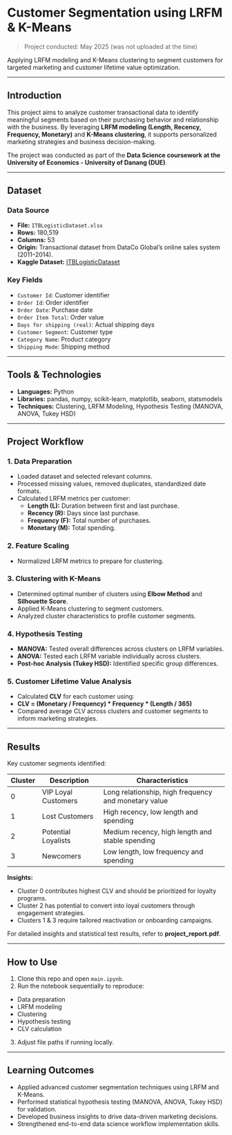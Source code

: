 # Customer Segmentation using LRFM & K-Means  
> Project conducted: May 2025 (was not uploaded at the time)

Applying LRFM modeling and K-Means clustering to segment customers for targeted marketing and customer lifetime value optimization.

---

## Introduction

This project aims to analyze customer transactional data to identify meaningful segments based on their purchasing behavior and relationship with the business. By leveraging **LRFM modeling (Length, Recency, Frequency, Monetary)** and **K-Means clustering**, it supports personalized marketing strategies and business decision-making.

The project was conducted as part of the **Data Science coursework at the University of Economics - University of Danang (DUE)**.

---

## Dataset

### Data Source  
- **File:** `ITBLogisticDataset.xlsx  `
- **Rows:** 180,519  
- **Columns:** 53  
- **Origin:** Transactional dataset from DataCo Global’s online sales system (2011–2014).  
- **Kaggle Dataset:** [ITBLogisticDataset](https://www.kaggle.com/datasets/shashwatwork/dataco-smart-supply-chain-for-big-data-analysis?select=DataCoSupplyChainDataset.csv&fbclid=IwZXh0bgNhZW0CMTAAYnJpZBExOHpkQlRZZ2Npcms0Mm1xbQEevfLmEOE3AV266rm7x1DFe5NxkfXlWzOIZEYeNJZCOYQzpDcVUmHqk-w55NM_aem_UrGbZzRO1qdZZ5Il6uounw)

### Key Fields
- `Customer Id`: Customer identifier  
- `Order Id`: Order identifier  
- `Order Date`: Purchase date  
- `Order Item Total`: Order value  
- `Days for shipping (real)`: Actual shipping days  
- `Customer Segment`: Customer type  
- `Category Name`: Product category  
- `Shipping Mode`: Shipping method

---

## Tools & Technologies

- **Languages:** Python  
- **Libraries:** pandas, numpy, scikit-learn, matplotlib, seaborn, statsmodels  
- **Techniques:** Clustering, LRFM Modeling, Hypothesis Testing (MANOVA, ANOVA, Tukey HSD)

---

## Project Workflow

### 1. Data Preparation  
- Loaded dataset and selected relevant columns.  
- Processed missing values, removed duplicates, standardized date formats.  
- Calculated LRFM metrics per customer:
  - **Length (L):** Duration between first and last purchase.
  - **Recency (R):** Days since last purchase.
  - **Frequency (F):** Total number of purchases.
  - **Monetary (M):** Total spending.

### 2. Feature Scaling  
- Normalized LRFM metrics to prepare for clustering.

### 3. Clustering with K-Means  
- Determined optimal number of clusters using **Elbow Method** and **Silhouette Score**.  
- Applied K-Means clustering to segment customers.  
- Analyzed cluster characteristics to profile customer segments.

### 4. Hypothesis Testing  
- **MANOVA:** Tested overall differences across clusters on LRFM variables.  
- **ANOVA:** Tested each LRFM variable individually across clusters.  
- **Post-hoc Analysis (Tukey HSD):** Identified specific group differences.

### 5. Customer Lifetime Value Analysis  
- Calculated **CLV** for each customer using:
- **CLV = (Monetary / Frequency) * Frequency * (Length / 365)**
- Compared average CLV across clusters and customer segments to inform marketing strategies.

---

## Results

Key customer segments identified:

| Cluster | Description | Characteristics |
|---------|-------------|-----------------|
| 0 | VIP Loyal Customers | Long relationship, high frequency and monetary value |
| 1 | Lost Customers | High recency, low length and spending |
| 2 | Potential Loyalists | Medium recency, high length and stable spending |
| 3 | Newcomers | Low length, low frequency and spending |

**Insights:**
- Cluster 0 contributes highest CLV and should be prioritized for loyalty programs.  
- Cluster 2 has potential to convert into loyal customers through engagement strategies.  
- Clusters 1 & 3 require tailored reactivation or onboarding campaigns.

For detailed insights and statistical test results, refer to **project_report.pdf**.

---

## How to Use

1. Clone this repo and open `main.ipynb`.  
2. Run the notebook sequentially to reproduce:
 - Data preparation
 - LRFM modeling
 - Clustering
 - Hypothesis testing
 - CLV calculation
3. Adjust file paths if running locally.

---

## Learning Outcomes

- Applied advanced customer segmentation techniques using LRFM and K-Means.  
- Performed statistical hypothesis testing (MANOVA, ANOVA, Tukey HSD) for validation.  
- Developed business insights to drive data-driven marketing decisions.  
- Strengthened end-to-end data science workflow implementation skills.

